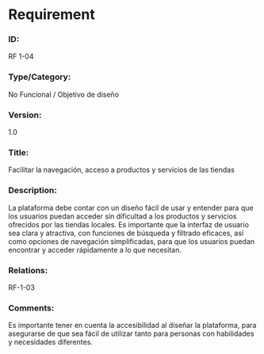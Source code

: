 # Requirement

### ID:

RF 1-04

### Type/Category:

No Funcional / Objetivo de diseño

### Version:

1.0

### Title:

Facilitar la navegación, acceso a productos y servicios de las tiendas

### Description:

La plataforma debe contar con un diseño fácil de usar y entender para que los usuarios puedan acceder sin dificultad a los productos y servicios ofrecidos por las tiendas locales. Es importante que la interfaz de usuario sea clara y atractiva, con funciones de búsqueda y filtrado eficaces, así como opciones de navegación simplificadas, para que los usuarios puedan encontrar y acceder rápidamente a lo que necesitan.

### Relations:

RF-1-03

### Comments:

Es importante tener en cuenta la accesibilidad al diseñar la plataforma, para asegurarse de que sea fácil de utilizar tanto para personas con habilidades y necesidades diferentes.

